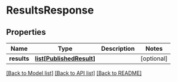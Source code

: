 # ResultsResponse

## Properties
Name | Type | Description | Notes
------------ | ------------- | ------------- | -------------
**results** | [**list[PublishedResult]**](PublishedResult.md) |  | [optional] 

[[Back to Model list]](../README.md#documentation-for-models) [[Back to API list]](../README.md#documentation-for-api-endpoints) [[Back to README]](../README.md)


